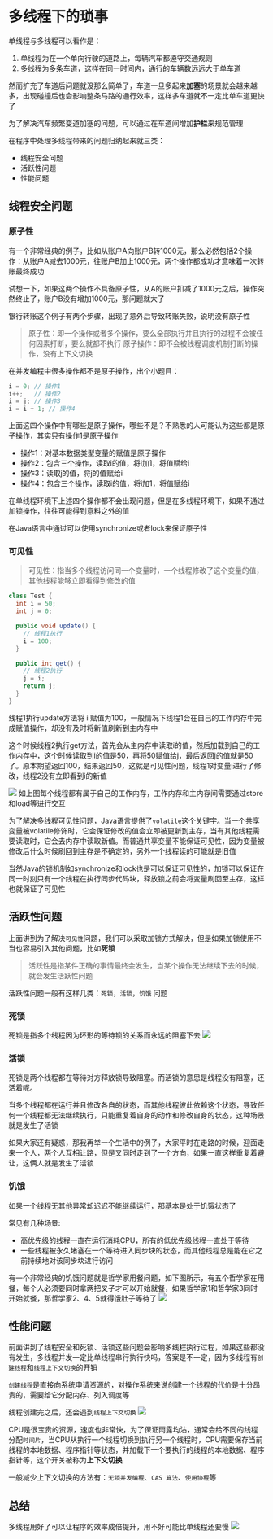 # 多线程下的琐事


单线程与多线程可以看作是：
1. 单线程为在一个单向行驶的道路上，每辆汽车都遵守交通规则
2. 多线程为多条车道，这样在同一时间内，通行的车辆数远远大于单车道

然而扩充了车道后问题就没那么简单了，车道一旦多起来**加塞**的场景就会越来越多，出现碰撞后也会影响整条马路的通行效率，这样多车道就不一定比单车道更快了

为了解决汽车频繁变道加塞的问题，可以通过在车道间增加**护栏**来规范管理

在程序中处理多线程带来的问题归纳起来就三类：
- 线程安全问题
- 活跃性问题
- 性能问题

## 线程安全问题

### 原子性

有一个非常经典的例子，比如从账户A向账户B转1000元，那么必然包括2个操作：从账户A减去1000元，往账户B加上1000元，两个操作都成功才意味着一次转账最终成功

试想一下，如果这两个操作不具备原子性，从A的账户扣减了1000元之后，操作突然终止了，账户B没有增加1000元，那问题就大了

银行转账这个例子有两个步骤，出现了意外后导致转账失败，说明没有原子性

> 原子性：即一个操作或者多个操作，要么全部执行并且执行的过程不会被任何因素打断，要么就都不执行
> 原子操作：即不会被线程调度机制打断的操作，没有上下文切换

在并发编程中很多操作都不是原子操作，出个小题目：
```java
i = 0; // 操作1
i++;   // 操作2
i = j; // 操作3
i = i + 1; // 操作4
```

上面这四个操作中有哪些是原子操作，哪些不是？不熟悉的人可能认为这些都是原子操作，其实只有操作1是原子操作

- 操作1：对基本数据类型变量的赋值是原子操作
- 操作2：包含三个操作，读取i的值，将i加1，将值赋给i
- 操作3：读取j的值，将j的值赋给i
- 操作4：包含三个操作，读取i的值，将i加1，将值赋给i

在单线程环境下上述四个操作都不会出现问题，但是在多线程环境下，如果不通过加锁操作，往往可能得到意料之外的值

在Java语言中通过可以使用synchronize或者lock来保证原子性

### 可见性

> 可见性：指当多个线程访问同一个变量时，一个线程修改了这个变量的值，其他线程能够立即看得到修改的值

```java
class Test {
  int i = 50;
  int j = 0;

  public void update() {
    // 线程1执行
    i = 100;
  }

  public int get() {
    // 线程2执行
    j = i;
    return j;
  }
}
```
线程1执行update方法将 i 赋值为100，一般情况下线程1会在自己的工作内存中完成赋值操作，却没有及时将新值刷新到主内存中

这个时候线程2执行get方法，首先会从主内存中读取i的值，然后加载到自己的工作内存中，这个时候读取到i的值是50，再将50赋值给j，最后返回j的值就是50了。原本期望返回100，结果返回50，这就是可见性问题，线程1对变量i进行了修改，线程2没有立即看到i的新值

![](https://cdn.jsdelivr.net/gh/LesanOuO/images@master/img/20221110191253.png)
如上图每个线程都有属于自己的工作内存，工作内存和主内存间需要通过store和load等进行交互

为了解决多线程可见性问题，Java语言提供了`volatile`这个关键字。当一个共享变量被volatile修饰时，它会保证修改的值会立即被更新到主存，当有其他线程需要读取时，它会去内存中读取新值。而普通共享变量不能保证可见性，因为变量被修改后什么时候刷回到主存是不确定的，另外一个线程读的可能就是旧值

当然Java的锁机制如synchronize和lock也是可以保证可见性的，加锁可以保证在同一时刻只有一个线程在执行同步代码块，释放锁之前会将变量刷回至主存，这样也就保证了可见性

## 活跃性问题

上面讲到为了解决`可见性`问题，我们可以采取加锁方式解决，但是如果加锁使用不当也容易引入其他问题，比如**死锁**

> 活跃性是指某件正确的事情最终会发生，当某个操作无法继续下去的时候，就会发生活跃性问题

活跃性问题一般有这样几类：`死锁`，`活锁`，`饥饿` 问题

### 死锁

死锁是指多个线程因为环形的等待锁的关系而永远的阻塞下去
![](https://cdn.jsdelivr.net/gh/LesanOuO/images@master/img/20221110191344.png)

### 活锁

死锁是两个线程都在等待对方释放锁导致阻塞。而活锁的意思是线程没有阻塞，还活着呢。

当多个线程都在运行并且修改各自的状态，而其他线程彼此依赖这个状态，导致任何一个线程都无法继续执行，只能重复着自身的动作和修改自身的状态，这种场景就是发生了活锁

如果大家还有疑惑，那我再举一个生活中的例子，大家平时在走路的时候，迎面走来一个人，两个人互相让路，但是又同时走到了一个方向，如果一直这样重复着避让，这俩人就是发生了活锁

### 饥饿

如果一个线程无其他异常却迟迟不能继续运行，那基本是处于饥饿状态了

常见有几种场景:
- 高优先级的线程一直在运行消耗CPU，所有的低优先级线程一直处于等待
- 一些线程被永久堵塞在一个等待进入同步块的状态，而其他线程总是能在它之前持续地对该同步块进行访问

有一个非常经典的饥饿问题就是哲学家用餐问题，如下图所示，有五个哲学家在用餐，每个人必须要同时拿两把叉子才可以开始就餐，如果哲学家1和哲学家3同时开始就餐，那哲学家2、4、5就得饿肚子等待了
![](https://cdn.jsdelivr.net/gh/LesanOuO/images@master/img/20221110191411.png)

## 性能问题

前面讲到了线程安全和死锁、活锁这些问题会影响多线程执行过程，如果这些都没有发生，多线程并发一定比单线程串行执行快吗，答案是不一定，因为多线程有`创建线程`和`线程上下文切换`的开销

`创建线程`是直接向系统申请资源的，对操作系统来说创建一个线程的代价是十分昂贵的，需要给它分配内存、列入调度等

线程创建完之后，还会遇到`线程上下文切换`
![](https://cdn.jsdelivr.net/gh/LesanOuO/images@master/img/20221110191442.png)

CPU是很宝贵的资源，速度也非常快，为了保证雨露均沾，通常会给不同的线程分配`时间片`，当CPU从执行一个线程切换到执行另一个线程时，CPU需要保存当前线程的本地数据、程序指针等状态，并加载下一个要执行的线程的本地数据、程序指针等，这个开关被称为**上下文切换**

一般减少上下文切换的方法有：`无锁并发编程`、`CAS 算法`、`使用协程`等

## 总结

多线程用好了可以让程序的效率成倍提升，用不好可能比单线程还要慢
![](https://cdn.jsdelivr.net/gh/LesanOuO/images@master/img/20221110191504.png)
